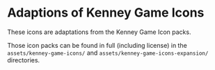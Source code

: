 # Adaptions of Kenney Game Icons

These icons are adaptations from the Kenney Game Icon packs.

Those icon packs can be found in full (including license) in the `assets/kenney-game-icons/` and `assets/kenney-game-icons-expansion/` directories.
